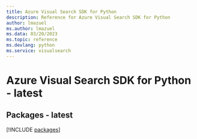 ```yaml
---
title: Azure Visual Search SDK for Python
description: Reference for Azure Visual Search SDK for Python
author: lmazuel
ms.author: lmazuel
ms.data: 03/20/2023
ms.topic: reference
ms.devlang: python
ms.service: visualsearch
---
```

# Azure Visual Search SDK for Python - latest
## Packages - latest
[!INCLUDE [packages](visual-search-index.md)]